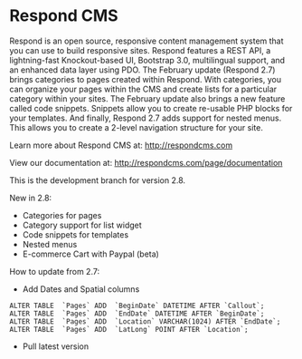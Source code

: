 Respond CMS
===========

Respond is an open source, responsive content management system that you can use to build responsive sites. Respond features a REST API, a lightning-fast Knockout-based UI, Bootstrap 3.0, multilingual support, and an enhanced data layer using PDO. The February update (Respond 2.7) brings categories to pages created within Respond.  With categories, you can organize your pages within the CMS and create lists for a particular category within your sites.  The February update also brings a new feature called code snippets.  Snippets allow you to create re-usable PHP blocks for your templates.  And finally, Respond 2.7 adds support for nested menus.  This allows you to create a 2-level navigation structure for your site.

Learn more about Respond CMS at: http://respondcms.com

View our documentation at: http://respondcms.com/page/documentation

This is the development branch for version 2.8.

New in 2.8:
- Categories for pages
- Category support for list widget
- Code snippets for templates
- Nested menus
- E-commerce Cart with Paypal (beta)

How to update from 2.7:
- Add Dates and Spatial columns

```
ALTER TABLE  `Pages` ADD  `BeginDate` DATETIME AFTER `Callout`;
ALTER TABLE  `Pages` ADD  `EndDate` DATETIME AFTER `BeginDate`;
ALTER TABLE  `Pages` ADD  `Location` VARCHAR(1024) AFTER `EndDate`;
ALTER TABLE  `Pages` ADD  `LatLong` POINT AFTER `Location`;
```
	  
- Pull latest version




